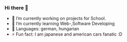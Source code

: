 ### Hi there 👋

<!--
**Bratpfanne92/Bratpfanne92** is a ✨ _special_ ✨ repository because its `README.md` (this file) appears on your GitHub profile.

Here are some ideas to get you started:

- 🔭 I’m currently working on ...
- 🌱 I’m currently learning ...
- 👯 I’m looking to collaborate on ...
- 🤔 I’m looking for help with ...
- 💬 Ask me about ...
- 📫 How to reach me: ...
- 😄 Pronouns: ...
- ⚡ Fun fact: ...
-->
- 🔭 I’m currently working on projects for School.
- 🌱 I’m currently learning Web-,Software Developing
- 💬 Languages: german, hungarian
-  ⚡ Fun fact: I am japanese and american cars fanatic :D
